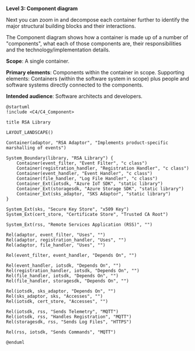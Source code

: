 **Level 3: Component diagram**

Next you can zoom in and decompose each container further to identify the major structural building blocks and their interactions.

The Component diagram shows how a container is made up of a number of "components", what each of those components are, their responsibilities and the technology/implementation details.

**Scope**: A single container.

**Primary elements**: Components within the container in scope.
Supporting elements: Containers (within the software system in scope) plus people and software systems directly connected to the components.

**Intended audience**: Software architects and developers.

```plantuml
@startuml
!include <C4/C4_Component>

title RSA Library

LAYOUT_LANDSCAPE()

Container(adaptor, "RSA Adaptor", "Implements product-specific marshalling of events")

System_Boundary(library, "RSA Library") {
    Container(event_filter, "Event Filter", "c class")
    Container(registration_handler, "Registration Handler", "c class")
    Container(event_handler, "Event Handler", "c class")
    Container(file_handler, "Log File Handler", "c class")
    Container_Ext(iotsdk, "Azure IoT SDK", "static library")
    Container_Ext(storagesdk, "Azure Storage SDK", "static library")
    Container_Ext(sks_adaptor, "SKS Adaptor", "static library")
}

System_Ext(sks, "Secure Key Store", "x509 Key")
System_Ext(cert_store, "Certificate Store", "Trusted CA Root")

System_Ext(rss, "Remote Services Application (RSS)", "")

Rel(adaptor, event_filter, "Uses", "")
Rel(adaptor, registration_handler, "Uses", "")
Rel(adaptor, file_handler, "Uses", "")

Rel(event_filter, event_handler, "Depends On", "")

Rel(event_handler, iotsdk, "Depends On", "")
Rel(registration_handler, iotsdk, "Depends On", "")
Rel(file_handler, iotsdk, "Depends On", "")
Rel(file_handler, storagesdk, "Depends On", "")

Rel(iotsdk, sks_adaptor, "Depends On", "")
Rel(sks_adaptor, sks, "Accesses", "")
Rel(iotsdk, cert_store, "Accesses", "")

Rel(iotsdk, rss, "Sends Telemetry", "MQTT")
Rel(iotsdk, rss, "Handles Registration", "MQTT")
Rel(storagesdk, rss, "Sends Log Files", "HTTPS")

Rel(rss, iotsdk, "Sends Commands", "MQTT")

@enduml

```
